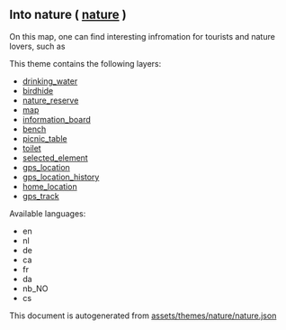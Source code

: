 

 Into nature ( [nature](https://mapcomplete.osm.be/nature) ) 
-------------------------------------------------------------



On this map, one can find interesting infromation for tourists and nature lovers, such as 

This theme contains the following layers:



  - [drinking_water](../Layers/drinking_water.md)
  - [birdhide](../Layers/birdhide.md)
  - [nature_reserve](../Layers/nature_reserve.md)
  - [map](../Layers/map.md)
  - [information_board](../Layers/information_board.md)
  - [bench](../Layers/bench.md)
  - [picnic_table](../Layers/picnic_table.md)
  - [toilet](../Layers/toilet.md)
  - [selected_element](../Layers/selected_element.md)
  - [gps_location](../Layers/gps_location.md)
  - [gps_location_history](../Layers/gps_location_history.md)
  - [home_location](../Layers/home_location.md)
  - [gps_track](../Layers/gps_track.md)


Available languages:



  - en
  - nl
  - de
  - ca
  - fr
  - da
  - nb_NO
  - cs
 

This document is autogenerated from [assets/themes/nature/nature.json](https://github.com/pietervdvn/MapComplete/blob/develop/assets/themes/nature/nature.json)